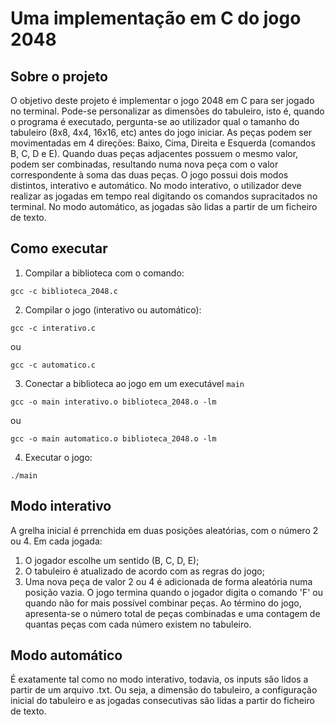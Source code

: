# Uma implementação em C do jogo 2048

## Sobre o projeto 

O objetivo deste projeto é implementar o jogo 2048 em C para ser jogado no terminal. Pode-se personalizar as dimensões do tabuleiro, isto é, quando o programa é executado, pergunta-se ao utilizador qual o tamanho do tabuleiro (8x8, 4x4, 16x16, etc) antes do jogo iniciar. As peças podem ser movimentadas em 4 direções: Baixo, Cima, Direita  e  Esquerda (comandos B, C, D e E). Quando duas peças adjacentes possuem o mesmo valor, podem ser combinadas, resultando numa nova peça com o valor correspondente à soma das duas peças. O jogo possui dois modos distintos, interativo e automático. No modo interativo, o utilizador deve realizar as jogadas em tempo real digitando os comandos supracitados no terminal. No modo automático, as jogadas são lidas a partir de um ficheiro de texto. 

## Como executar

1. Compilar a biblioteca com o comando:
```
gcc -c biblioteca_2048.c
```
2. Compilar o jogo (interativo ou automático):
  ```
  gcc -c interativo.c
  ```
  ou

  ```
  gcc -c automatico.c
  ```
3. Conectar a biblioteca ao jogo em um executável `main`
  ```
  gcc -o main interativo.o biblioteca_2048.o -lm
  ```
  ou

  ```
  gcc -o main automatico.o biblioteca_2048.o -lm
  ```
4. Executar o jogo:
  ```
  ./main
  ```

## Modo interativo

A grelha inicial é prrenchida em duas posições aleatórias, com o número 2 ou 4. Em cada jogada: 
1. O jogador escolhe um sentido (B, C, D, E);
2. O tabuleiro é atualizado de acordo com as regras do jogo;
3. Uma nova peça de valor 2 ou 4 é adicionada de forma aleatória numa posição vazia.
O jogo termina quando o jogador digita o comando 'F' ou quando não for mais possível combinar peças. Ao término do jogo, apresenta-se o número total de peças combinadas e uma contagem de quantas peças com cada número existem no tabuleiro.

## Modo automático 
É exatamente tal como no modo interativo, todavia, os inputs são lidos a partir de um arquivo .txt. Ou seja, a dimensão do tabuleiro, a configuração inicial do tabuleiro e as jogadas consecutivas são lidas a partir do ficheiro de texto.

